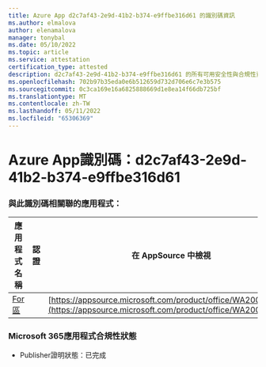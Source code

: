 ```yaml
---
title: Azure App d2c7af43-2e9d-41b2-b374-e9ffbe316d61 的識別碼資訊
ms.author: elmalova
author: elenamalova
manager: tonybal
ms.date: 05/10/2022
ms.topic: article
ms.service: attestation
certification_type: attested
description: d2c7af43-2e9d-41b2-b374-e9ffbe316d61 的所有可用安全性與合規性資訊。
ms.openlocfilehash: 702b97b35eda0e6b512659d732d706e6c7e3b575
ms.sourcegitcommit: 0c3ca169e16a6825888669d1e8ea14f66db725bf
ms.translationtype: MT
ms.contentlocale: zh-TW
ms.lasthandoff: 05/11/2022
ms.locfileid: "65306369"
---
```

# <a name="azure-app-id-d2c7af43-2e9d-41b2-b374-e9ffbe316d61"></a>Azure App識別碼：d2c7af43-2e9d-41b2-b374-e9ffbe316d61


### <a name="apps-associated-with-this-id"></a>與此識別碼相關聯的應用程式：
| **應用程式名稱** | **認證** | **在 AppSource 中檢視** |
|--------------|---------------|-----------------------|
| [For區](../forward/WA200002916.md) |  | [https://appsource.microsoft.com/product/office/WA200002916](https://appsource.microsoft.com/product/office/WA200002916) |

### <a name="microsoft-365-app-compliance-status"></a>Microsoft 365應用程式合規性狀態
- Publisher證明狀態：已完成
